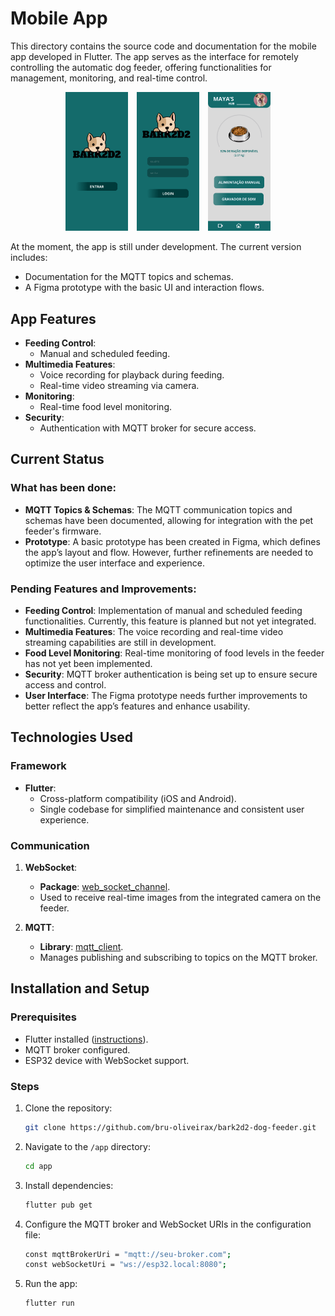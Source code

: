 # Mobile App

This directory contains the source code and documentation for the mobile app developed in Flutter. The app serves as the interface for remotely controlling the automatic dog feeder, offering functionalities for management, monitoring, and real-time control.

<p align="center">
    <img src="images/initial_screen.png" alt="App Interface" width="100" style="margin: 0 5px;"/>
    <img src="images/login_screen.png" alt="App Interface" width="100" style="margin: 0 5px;"/>
    <img src="images/dashboard_screen.png" alt="App Interface" width="100" style="margin: 0 5px;"/>
</p>

At the moment, the app is still under development. The current version includes:

- Documentation for the MQTT topics and schemas.
- A Figma prototype with the basic UI and interaction flows.

## App Features

- **Feeding Control**:
  - Manual and scheduled feeding.
- **Multimedia Features**:
  - Voice recording for playback during feeding.
  - Real-time video streaming via camera.
- **Monitoring**:
  - Real-time food level monitoring.
- **Security**:
  - Authentication with MQTT broker for secure access.

## Current Status

### What has been done:

- **MQTT Topics & Schemas**: The MQTT communication topics and schemas have been documented, allowing for integration with the pet feeder's firmware.
- **Prototype**: A basic prototype has been created in Figma, which defines the app’s layout and flow. However, further refinements are needed to optimize the user interface and experience.

### Pending Features and Improvements:

- **Feeding Control**: Implementation of manual and scheduled feeding functionalities. Currently, this feature is planned but not yet integrated.
- **Multimedia Features**: The voice recording and real-time video streaming capabilities are still in development.
- **Food Level Monitoring**: Real-time monitoring of food levels in the feeder has not yet been implemented.
- **Security**: MQTT broker authentication is being set up to ensure secure access and control.
- **User Interface**: The Figma prototype needs further improvements to better reflect the app’s features and enhance usability.

## Technologies Used

### Framework

- **Flutter**:
  - Cross-platform compatibility (iOS and Android).
  - Single codebase for simplified maintenance and consistent user experience.

### Communication

1. **WebSocket**:

   - **Package**: [web_socket_channel](https://pub.dev/packages/web_socket_channel).
   - Used to receive real-time images from the integrated camera on the feeder.

2. **MQTT**:
   - **Library**: [mqtt_client](https://pub.dev/packages/mqtt_client).
   - Manages publishing and subscribing to topics on the MQTT broker.

## Installation and Setup

### Prerequisites

- Flutter installed ([instructions](https://flutter.dev/docs/get-started/install)).
- MQTT broker configured.
- ESP32 device with WebSocket support.

### Steps

1. Clone the repository:
   ```bash
   git clone https://github.com/bru-oliveirax/bark2d2-dog-feeder.git
   ```
2. Navigate to the `/app` directory:
   ```bash
   cd app
   ```
3. Install dependencies:
   ```bash
   flutter pub get
   ```
4. Configure the MQTT broker and WebSocket URIs in the configuration file:
   ```bash
   const mqttBrokerUri = "mqtt://seu-broker.com";
   const webSocketUri = "ws://esp32.local:8080";
   ```
5. Run the app:
   ```bash
   flutter run
   ```
